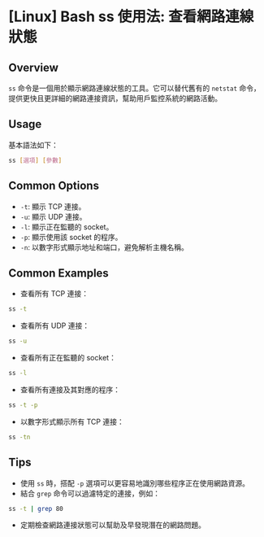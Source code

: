 # [Linux] Bash ss 使用法: 查看網路連線狀態

## Overview
`ss` 命令是一個用於顯示網路連線狀態的工具。它可以替代舊有的 `netstat` 命令，提供更快且更詳細的網路連接資訊，幫助用戶監控系統的網路活動。

## Usage
基本語法如下：
```bash
ss [選項] [參數]
```

## Common Options
- `-t`: 顯示 TCP 連接。
- `-u`: 顯示 UDP 連接。
- `-l`: 顯示正在監聽的 socket。
- `-p`: 顯示使用該 socket 的程序。
- `-n`: 以數字形式顯示地址和端口，避免解析主機名稱。

## Common Examples
- 查看所有 TCP 連接：
```bash
ss -t
```

- 查看所有 UDP 連接：
```bash
ss -u
```

- 查看所有正在監聽的 socket：
```bash
ss -l
```

- 查看所有連接及其對應的程序：
```bash
ss -t -p
```

- 以數字形式顯示所有 TCP 連接：
```bash
ss -tn
```

## Tips
- 使用 `ss` 時，搭配 `-p` 選項可以更容易地識別哪些程序正在使用網路資源。
- 結合 `grep` 命令可以過濾特定的連接，例如：
```bash
ss -t | grep 80
```
- 定期檢查網路連接狀態可以幫助及早發現潛在的網路問題。